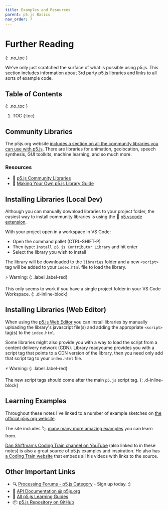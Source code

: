 ```yaml
---
title: Examples and Resources
parent: p5.js Basics
nav_order: 7
---
```


<!-- prettier-ignore-start -->

# Further Reading
{: .no_toc }

We've only just scratched the surface of what is possible using p5.js. This section includes information about 3rd party p5.js libraries and links to all sorts of example code.

## Table of Contents
{: .no_toc }

1. TOC
{:toc}

<!-- prettier-ignore-end -->

## Community Libraries

The p5js.org website [includes a section on all the community libraries you can use with p5.js](https://p5js.org/libraries/). There are libraries for animation, geolocation, speech synthesis, GUI toolkits, machine learning, and so much more. 

### Resources 

* 🧰 [p5.js Community Libraries](https://p5js.org/libraries/)
* 🔰 [Making Your Own p5.js Library Guide](https://github.com/processing/p5.js/blob/main/contributor_docs/creating_libraries.md)

## Installing Libraries (Local Dev)

Although you can manually download libraries to your project folder, the easiest way to install community libraries is using the 🧰 [p5.vscode extension](https://marketplace.visualstudio.com/items?itemName=samplavigne.p5-vscode).

With your project open in a workspace in VS Code:

- Open the command pallet (CTRL-SHIFT-P)
- Then type: `Install p5.js Contributor Library` and hit enter
- Select the library you wish to install

The library will be downloaded to the `libraries` folder and a new `<script>` tag will be added to your `index.html` file to load the library.

⚡ Warning:
{: .label .label-red}

This only seems to work if you have a single project folder in your VS Code Workspace.
{: .d-inline-block}

## Installing Libraries (Web Editor)

When using the [p5.js Web Editor](https://editor.p5js.org) you can install libraries by manually uploading the library's javascript file(s) and adding the appropriate `<script>` tag(s) to the `index.html`. 

  Some libraries might also provide you with a way to load the script from a content delivery network (CDN). Library readyoume provides you with a script tag that points to a CDN version of the library, then you need only add that script tag to your `index.html` file.

⚡ Warning:
{: .label .label-red}

The new script tags should come after the main `p5.js` script tag. 
{: .d-inline-block}

## Learning Examples

Throughout these notes I've linked to a number of example sketches on [the official p5js.org website](https://p5js.org). 

The site includes 🏷️ [many many more amazing examples](https://p5js.org/examples/) you can learn from.

[Dan Shiffman's Coding Train channel on YouTube](https://www.youtube.com/channel/UCvjgXvBlbQiydffZU7m1_aw) (also linked to in these notes) is also a great source of p5.js examples and inspiration. He also has [a Coding Train website](https://thecodingtrain.com) that embeds all his videos with links to the source.

## Other Important Links

- 🔍 [Processing Forums - p5.js Category](https://discourse.processing.org/c/p5js) - Sign up today. :)
- 📜 [API Documentation @ p5js.org](https://p5js.org/reference/)
- 🔰 [All p5.js Learning Guides](https://p5js.org/learn/) 
- 📦 [p5.js Repository on GitHub](https://github.com/processing/p5.js) 
